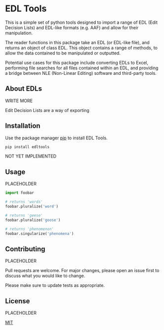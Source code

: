 # EDL Tools

This is a simple set of python tools designed to import a range of EDL (Edit Decision Lists) and EDL-like formats (e.g. AAF) and allow for their manipulation.

The reader functions in this package take an EDL (or EDL-like file), and returns an object of class EDL. This object contains a range of methods, to allow the data contained to be manipulated or outputted.

Potential use cases for this package include converting EDLs to Excel, performing file searches for all files contained within an EDL, and providing a bridge between NLE (Non-Linear Editing) software and third-party tools.

## About EDLs

WRITE MORE

Edit Decision Lists are a way of exporting 

## Installation

Use the package manager [pip](https://pip.pypa.io/en/stable/) to install EDL Tools.

```bash
pip install edltools
```

NOT YET IMPLEMENTED

## Usage

PLACEHOLDER

```python
import foobar

# returns 'words'
foobar.pluralize('word')

# returns 'geese'
foobar.pluralize('goose')

# returns 'phenomenon'
foobar.singularize('phenomena')
```

## Contributing

PLACEHOLDER

Pull requests are welcome. For major changes, please open an issue first
to discuss what you would like to change.

Please make sure to update tests as appropriate.

## License

PLACEHOLDER

[MIT](https://choosealicense.com/licenses/mit/)